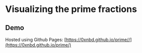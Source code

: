 # Visualizing the prime fractions 

## Demo

Hosted using Github Pages: [https://0xnbd.github.io/prime//](https://0xnbd.github.io/prime/)


